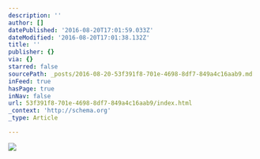 ```yaml
---
description: ''
author: []
datePublished: '2016-08-20T17:01:59.033Z'
dateModified: '2016-08-20T17:01:38.132Z'
title: ''
publisher: {}
via: {}
starred: false
sourcePath: _posts/2016-08-20-53f391f8-701e-4698-8df7-849a4c16aab9.md
inFeed: true
hasPage: true
inNav: false
url: 53f391f8-701e-4698-8df7-849a4c16aab9/index.html
_context: 'http://schema.org'
_type: Article

---
```

![](https://the-grid-user-content.s3-us-west-2.amazonaws.com/33c79965-3b91-4753-8d08-87011ea5dc12.jpg)